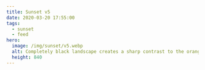 ```yaml
---
title: Sunset v5
date: 2020-03-20 17:55:00
tags:
  - sunset
  - feed
hero:
  image: /img/sunset/v5.webp
  alt: Completely black landscape creates a sharp contrast to the orange-red sky. Long clouds start from the lower left and reach the upper right like strings.
  height: 840
---
```

